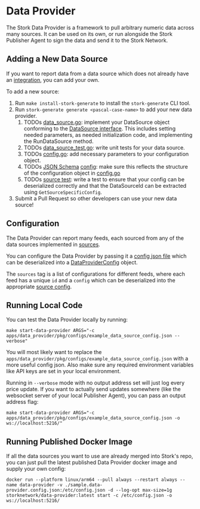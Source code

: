 # Data Provider
The Stork Data Provider is a framework to pull arbitrary numeric data across many sources. It can be used on its own, or run alongside the Stork Publisher Agent to sign the data and send it to the Stork Network.

## Adding a New Data Source
If you want to report data from a data source which does not already have an [integration](../apps/data_provider/pkg/sources), you can add your own.

To add a new source:
1. Run `make install-stork-generate` to install the `stork-generate` CLI tool.
1. Run `stork-generate generate <pascal-case-name>` to add your new data provider.
   1. TODOs [data_source.go](./lib/sources/random/data_source.go): implement your DataSource object conforming to the [DataSource interface](../apps/data_provider/pkg/types/model.go). This includes setting needed parameters, as needed initialization code, and implementing the RunDataSource method.
   1. TODOs [data_source_test.go](../apps/data_provider/pkg/sources/random/data_source_test.go): write unit tests for your data source.
   1. TODOs [config.go](../apps/data_provider/pkg/sources/random/config.go): add necessary parameters to your configuration object.
   1. TODOs [JSON Schema](https://json-schema.org/) [config](../apps/data_provider/pkg/configs/resources/source_config_schemas/random.json): make sure this reflects the structure of the configuration object in [config.go](../apps/data_provider/pkg/sources/random/config.go)
   1. TODOs [source test](../apps/data_provider/pkg/configs/source_config_tests/random_test.go): write a test to ensure that your config can be deserialized correctly and that the DataSourceId can be extracted using `GetSourceSpecificConfig`.
1. Submit a Pull Request so other developers can use your new data source!

## Configuration
The Data Provider can report many feeds, each sourced from any of the data sources implemented in [sources](../apps/data_provider/pkg/sources).

You can configure the Data Provider by passing it a [config json file](../sample.data-provider.config.json) which can be deserialized into a [DataProviderConfig](../apps/data_provider/pkg/types/model.go) object. 

The `sources` tag is a list of configurations for different feeds, where each feed has a unique `id` and a `config` which can be deserialized into the appropriate [source config](../apps/data_provider/pkg/sources/random/config.go). 

## Running Local Code
You can test the Data Provider locally by running:
```
make start-data-provider ARGS="-c apps/data_provider/pkg/configs/example_data_source_config.json --verbose"
```
You will most likely want to replace the `apps/data_provider/pkg/configs/example_data_source_config.json` with a more useful config json. Also make sure any required environment variables like API keys are set in your local environment.

Running in `--verbose` mode with no output address set will just log every price update. If you want to actually send updates somewhere (like the websocket server of your local Publisher Agent), you can pass an output address flag:
```
make start-data-provider ARGS="-c apps/data_provider/pkg/configs/example_data_source_config.json -o ws://localhost:5216/"
```

## Running Published Docker Image
If all the data sources you want to use are already merged into Stork's repo, you can just pull the latest published Data Provider docker image and supply your own config: 
```
docker run --platform linux/arm64 --pull always --restart always --name data-provider -v ./sample.data-provider.config.json:/etc/config.json -d --log-opt max-size=1g storknetwork/data-provider:latest start -c /etc/config.json -o ws://localhost:5216/
```



